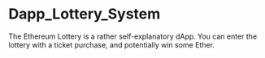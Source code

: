 # Dapp_Lottery_System
The Ethereum Lottery is a rather self-explanatory dApp. You can enter the lottery with a ticket purchase, and potentially win some Ether.
